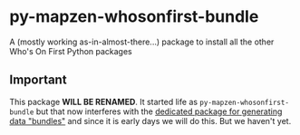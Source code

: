 # py-mapzen-whosonfirst-bundle

A (mostly working as-in-almost-there...) package to install all the other Who's On First Python packages

## Important

This package **WILL BE RENAMED**. It started life as `py-mapzen-whosonfirst-bundle` but that now interferes with the [dedicated package for generating data "bundles"](https://github.com/whosonfirst/py-mapzen-whosonfirst-bundles) and since it is early days we will do this. But we haven't yet.
